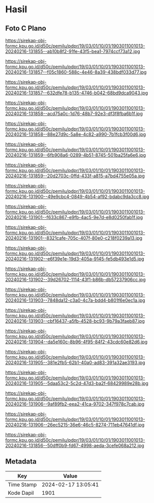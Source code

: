 # Hasil

## Foto C Plano

https://sirekap-obj-formc.kpu.go.id/d50c/pemilu/pdpr/19/03/01/10/01/1903011001013-20240216-131855--ab10b8f2-91fe-43f5-bea1-7974ccf73a12.jpg

https://sirekap-obj-formc.kpu.go.id/d50c/pemilu/pdpr/19/03/01/10/01/1903011001013-20240216-131857--f05c1860-588c-4e46-8a39-438bdf033d77.jpg

https://sirekap-obj-formc.kpu.go.id/d50c/pemilu/pdpr/19/03/01/10/01/1903011001013-20240216-131857--632dfe78-b135-4746-b042-68bd9dca9043.jpg

https://sirekap-obj-formc.kpu.go.id/d50c/pemilu/pdpr/19/03/01/10/01/1903011001013-20240216-131858--acd75a0c-1d76-48b7-92e3-df3f8fba6b1f.jpg

https://sirekap-obj-formc.kpu.go.id/d50c/pemilu/pdpr/19/03/01/10/01/1903011001013-20240216-131858--88e27d9c-5a8e-4c82-a990-7b1fcb3f00d6.jpg

https://sirekap-obj-formc.kpu.go.id/d50c/pemilu/pdpr/19/03/01/10/01/1903011001013-20240216-131859--6fb908a6-0289-4b51-8745-501ba25fa6e6.jpg

https://sirekap-obj-formc.kpu.go.id/d50c/pemilu/pdpr/19/03/01/10/01/1903011001013-20240216-131859--20d2703c-0ffd-433f-a815-a7bd4755e05a.jpg

https://sirekap-obj-formc.kpu.go.id/d50c/pemilu/pdpr/19/03/01/10/01/1903011001013-20240216-131900--49e9cbc4-0849-4b54-af92-bdabc9da3cc8.jpg

https://sirekap-obj-formc.kpu.go.id/d50c/pemilu/pdpr/19/03/01/10/01/1903011001013-20240216-131901--f633c867-e9fb-4ac5-9e7d-e8d0250fab1f.jpg

https://sirekap-obj-formc.kpu.go.id/d50c/pemilu/pdpr/19/03/01/10/01/1903011001013-20240216-131901--8321cafe-705c-407f-80e0-c218f0239a13.jpg

https://sirekap-obj-formc.kpu.go.id/d50c/pemilu/pdpr/19/03/01/10/01/1903011001013-20240216-131902--e6f39e1e-19d3-405a-9145-fe5db493e1d5.jpg

https://sirekap-obj-formc.kpu.go.id/d50c/pemilu/pdpr/19/03/01/10/01/1903011001013-20240216-131902--39d26702-1114-43f1-b86b-db57237906cc.jpg

https://sirekap-obj-formc.kpu.go.id/d50c/pemilu/pdpr/19/03/01/10/01/1903011001013-20240216-131903--7848da12-c3a0-4c7a-bdd4-b801f6e0ec1a.jpg

https://sirekap-obj-formc.kpu.go.id/d50c/pemilu/pdpr/19/03/01/10/01/1903011001013-20240216-131903--cbf16437-a5fb-4528-bc93-9b79a3faeb87.jpg

https://sirekap-obj-formc.kpu.go.id/d50c/pemilu/pdpr/19/03/01/10/01/1903011001013-20240216-131904--da5e160c-8b96-4f95-84f2-43cdc60e82d6.jpg

https://sirekap-obj-formc.kpu.go.id/d50c/pemilu/pdpr/19/03/01/10/01/1903011001013-20240216-131905--381e2fb5-62b1-40a0-ad83-391a32ae3193.jpg

https://sirekap-obj-formc.kpu.go.id/d50c/pemilu/pdpr/19/03/01/10/01/1903011001013-20240216-131905--5daa53c2-5c2d-47d3-ba2f-68429989e28b.jpg

https://sirekap-obj-formc.kpu.go.id/d50c/pemilu/pdpr/19/03/01/10/01/1903011001013-20240216-131906--9af89fb2-eea2-41ca-9702-347f978c7cab.jpg

https://sirekap-obj-formc.kpu.go.id/d50c/pemilu/pdpr/19/03/01/10/01/1903011001013-20240216-131906--26ec5215-36e6-46c5-8274-711eb47641df.jpg

https://sirekap-obj-formc.kpu.go.id/d50c/pemilu/pdpr/19/03/01/10/01/1903011001013-20240216-131856--50dff0b9-fd67-4998-aeda-3cefe068a212.jpg


## Metadata

| Key        | Value               |
| ---------- | ------------------- |
| Time Stamp | 2024-02-17 13:05:41 |
| Kode Dapil | 1901                |



